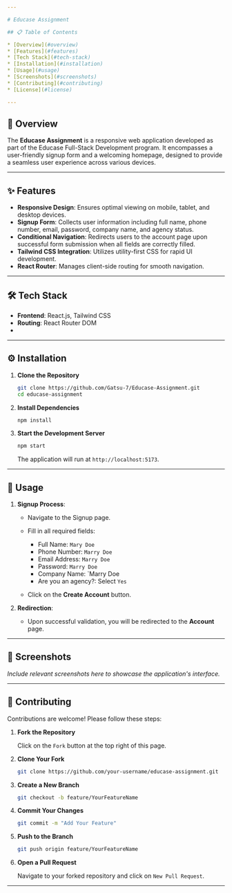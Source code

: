 ```yaml
---

# Educase Assignment

## 📋 Table of Contents

* [Overview](#overview)
* [Features](#features)
* [Tech Stack](#tech-stack)
* [Installation](#installation)
* [Usage](#usage)
* [Screenshots](#screenshots)
* [Contributing](#contributing)
* [License](#license)

---
```


## 📖 Overview

The **Educase Assignment** is a responsive web application developed as part of the Educase Full-Stack Development program. It encompasses a user-friendly signup form and a welcoming homepage, designed to provide a seamless user experience across various devices.

---

## ✨ Features

* **Responsive Design**: Ensures optimal viewing on mobile, tablet, and desktop devices.
* **Signup Form**: Collects user information including full name, phone number, email, password, company name, and agency status.
* **Conditional Navigation**: Redirects users to the account page upon successful form submission when all fields are correctly filled.
* **Tailwind CSS Integration**: Utilizes utility-first CSS for rapid UI development.
* **React Router**: Manages client-side routing for smooth navigation.

---

## 🛠 Tech Stack

* **Frontend**: React.js, Tailwind CSS
* **Routing**: React Router DOM
* 

---

## ⚙️ Installation

1. **Clone the Repository**

   ```bash
   git clone https://github.com/Gatsu-7/Educase-Assignment.git
   cd educase-assignment
   ```

2. **Install Dependencies**

   ```bash
   npm install
   ```

3. **Start the Development Server**

   ```bash
   npm start
   ```

   The application will run at `http://localhost:5173`.

---

## 🚀 Usage

1. **Signup Process**:

   * Navigate to the Signup page.
   * Fill in all required fields:

     * Full Name:  `Mary Doe`
     * Phone Number:  `Marry Doe`
     * Email Address:  `Marry Doe`
     * Password:  `Marry Doe`
     * Company Name:  `Marry Doe
     * Are you an agency?: Select `Yes`
   * Click on the **Create Account** button.

2. **Redirection**:

   * Upon successful validation, you will be redirected to the **Account** page.

---

## 📸 Screenshots

*Include relevant screenshots here to showcase the application's interface.*

---

## 🤝 Contributing

Contributions are welcome! Please follow these steps:

1. **Fork the Repository**

   Click on the `Fork` button at the top right of this page.

2. **Clone Your Fork**

   ```bash
   git clone https://github.com/your-username/educase-assignment.git
   ```

3. **Create a New Branch**

   ```bash
   git checkout -b feature/YourFeatureName
   ```

4. **Commit Your Changes**

   ```bash
   git commit -m "Add Your Feature"
   ```

5. **Push to the Branch**

   ```bash
   git push origin feature/YourFeatureName
   ```

6. **Open a Pull Request**

   Navigate to your forked repository and click on `New Pull Request`.

---



